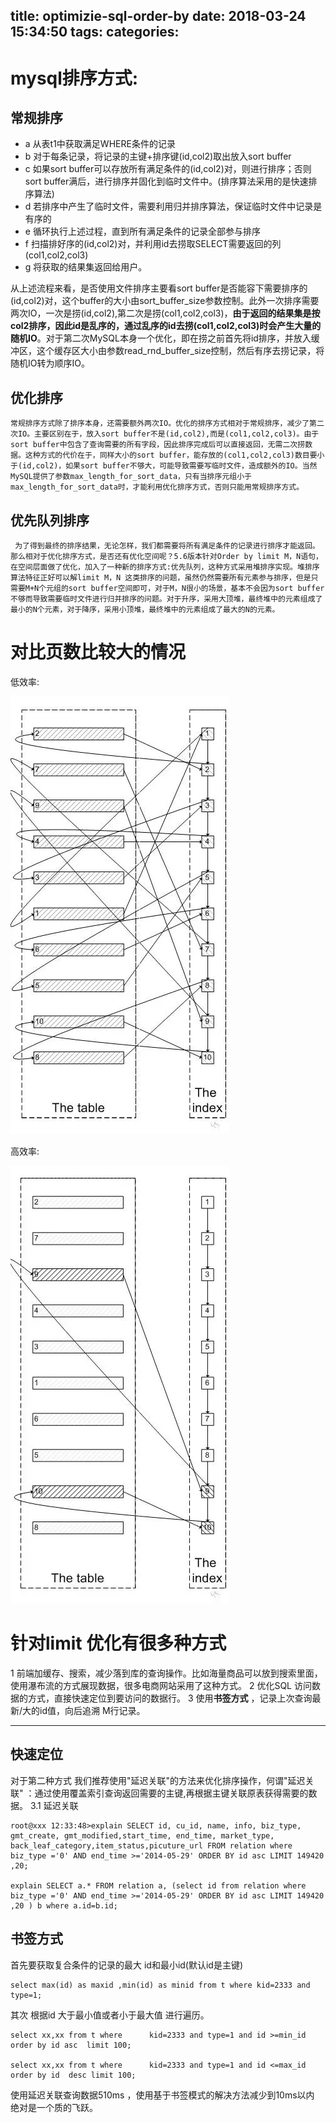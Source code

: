 title: optimizie-sql-order-by
date: 2018-03-24 15:34:50
tags:
categories:
---
# mysql排序方式:
## 常规排序
-  a 从表t1中获取满足WHERE条件的记录
-  b 对于每条记录，将记录的主键+排序键(id,col2)取出放入sort buffer
-  c 如果sort buffer可以存放所有满足条件的(id,col2)对，则进行排序；否则sort buffer满后，进行排序并固化到临时文件中。(排序算法采用的是快速排序算法)
-  d 若排序中产生了临时文件，需要利用归并排序算法，保证临时文件中记录是有序的
-  e 循环执行上述过程，直到所有满足条件的记录全部参与排序
-  f 扫描排好序的(id,col2)对，并利用id去捞取SELECT需要返回的列(col1,col2,col3)
-  g 将获取的结果集返回给用户。

从上述流程来看，是否使用文件排序主要看sort buffer是否能容下需要排序的(id,col2)对，这个buffer的大小由sort_buffer_size参数控制。此外一次排序需要两次IO，一次是捞(id,col2),第二次是捞(col1,col2,col3)，**由于返回的结果集是按col2排序，因此id是乱序的，通过乱序的id去捞(col1,col2,col3)时会产生大量的随机IO**。对于第二次MySQL本身一个优化，即在捞之前首先将id排序，并放入缓冲区，这个缓存区大小由参数read_rnd_buffer_size控制，然后有序去捞记录，将随机IO转为顺序IO。

## 优化排序
    常规排序方式除了排序本身，还需要额外两次IO。优化的排序方式相对于常规排序，减少了第二次IO。主要区别在于，放入sort buffer不是(id,col2),而是(col1,col2,col3)。由于sort buffer中包含了查询需要的所有字段，因此排序完成后可以直接返回，无需二次捞数据。这种方式的代价在于，同样大小的sort buffer，能存放的(col1,col2,col3)数目要小于(id,col2)，如果sort buffer不够大，可能导致需要写临时文件，造成额外的IO。当然MySQL提供了参数max_length_for_sort_data，只有当排序元组小于max_length_for_sort_data时，才能利用优化排序方式，否则只能用常规排序方式。


## 优先队列排序
     为了得到最终的排序结果，无论怎样，我们都需要将所有满足条件的记录进行排序才能返回。那么相对于优化排序方式，是否还有优化空间呢？5.6版本针对Order by limit M，N语句，在空间层面做了优化，加入了一种新的排序方式:优先队列，这种方式采用堆排序实现。堆排序算法特征正好可以解limit M，N 这类排序的问题，虽然仍然需要所有元素参与排序，但是只需要M+N个元组的sort buffer空间即可，对于M，N很小的场景，基本不会因为sort buffer不够而导致需要临时文件进行归并排序的问题。对于升序，采用大顶堆，最终堆中的元素组成了最小的N个元素，对于降序，采用小顶堆，最终堆中的元素组成了最大的N的元素。



# 对比页数比较大的情况
低效率:

![upload successful](/images/pasted-086.png)

高效率:

![upload successful](/images/pasted-087.png)

# 针对limit 优化有很多种方式
1 前端加缓存、搜索，减少落到库的查询操作。比如海量商品可以放到搜索里面，使用瀑布流的方式展现数据，很多电商网站采用了这种方式。
2 优化SQL 访问数据的方式，直接快速定位到要访问的数据行。
3 使用**书签方式** ，记录上次查询最新/大的id值，向后追溯 M行记录。

-----
## 快速定位
对于第二种方式 我们推荐使用"延迟关联"的方法来优化排序操作，何谓"延迟关联" ：通过使用覆盖索引查询返回需要的主键,再根据主键关联原表获得需要的数据。
3.1 延迟关联
```
root@xxx 12:33:48>explain SELECT id, cu_id, name, info, biz_type, gmt_create, gmt_modified,start_time, end_time, market_type, back_leaf_category,item_status,picuture_url FROM relation where biz_type ='0' AND end_time >='2014-05-29' ORDER BY id asc LIMIT 149420 ,20;

explain SELECT a.* FROM relation a, (select id from relation where biz_type ='0' AND end_time >='2014-05-29' ORDER BY id asc LIMIT 149420 ,20 ) b where a.id=b.id;

```

## 书签方式
首先要获取复合条件的记录的最大 id和最小id(默认id是主键)
```
select max(id) as maxid ,min(id) as minid from t where kid=2333 and type=1;
```

其次 根据id 大于最小值或者小于最大值 进行遍历。

```
select xx,xx from t where      kid=2333 and type=1 and id >=min_id order by id asc  limit 100;

select xx,xx from t where      kid=2333 and type=1 and id <=max_id order by id  desc limit 100;
```

使用延迟关联查询数据510ms ，使用基于书签模式的解决方法减少到10ms以内 绝对是一个质的飞跃。